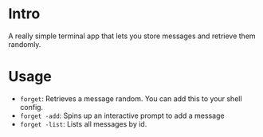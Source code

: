 # Intro
A really simple terminal app that lets you store messages and retrieve them randomly.

# Usage
- `forget`: Retrieves a message random. You can add this to your shell config.
- `forget -add`: Spins up an interactive prompt to add a message
- `forget -list`: Lists all messages by id.
